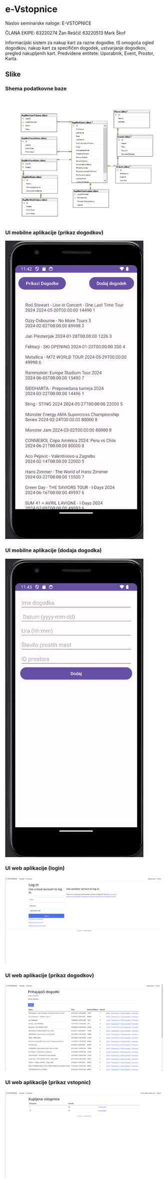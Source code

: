 # e-Vstopnice
Naslov seminarske naloge: E-VSTOPNICE

ČLANA EKIPE:
63220274 Žan Reščič
63220513 Mark Škof

Informacijski sistem za nakup kart za razne dogodke.
IS omogoča ogled dogodkov, nakup kart za specifičen dogodek, ustvarjanje dogodkov, pregled nakupljenih kart.
Predvidene entitete: Uporabnik, Event, Prostor, Karta.

## Slike

### Shema podatkovne baze

![PB shema](slike/PB-slika.png)



### UI mobilne aplikacije (prikaz dogodkov)

![Mobile events UI](slike/mobile_events.png)



### UI mobilne aplikacije (dodaja dogodka)

![Mobile add event UI](slike/mobile_add_event.png)



### UI web aplikacije (login)

![Mobile add event UI](slike/web_login.png)



### UI web aplikacije (prikaz dogodkov)

![Mobile add event UI](slike/web_events.png)



### UI web aplikacije (prikaz vstopnic)

![Mobile add event UI](slike/web_tickets.png)

